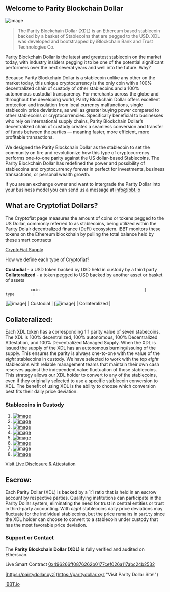 ## Welcome to Parity Blockchain Dollar

![image](https://miro.medium.com/max/400/1*RcgGMGg7cTBOzrfJLx-kdg.png)

> The Parity Blockchain Dollar (XDL) is an Ethereum based stablecoin backed by a basket of Stablecoins that are pegged to the USD. XDL was developed and bootstrapped by iBlockchain Bank and Trust Technologies Co. 

Parity Blockchain Dollar is the latest and greatest stablecoin on the market today, with industry insiders pegging it to be one of the potential significant performers over the next several years and well into the future. Why? 

Because Parity Blockchain Dollar is a stablecoin unlike any other on the market today, this unique cryptocurrency is the only coin with a 100% decentralized chain of custody of other stablecoins and a 100% autonomous custodial transparency. For merchants across the globe and throughout the developing world, Parity Blockchain Dollar offers excellent protection and insulation from local currency malfunctions, single stablecoin price deviations, as well as greater buying power compared to other stablecoins or cryptocurrencies. Specifically beneficial to businesses who rely on international supply chains, Parity Blockchain Dollar’s decentralized chain of custody creates a seamless conversion and transfer of funds between the parties — meaning faster, more efficient, more profitable transactions.

We designed the Parity Blockchain Dollar as the stablecoin to set the community on fire and revolutionize how this type of cryptocurrency performs one-to-one parity against the US dollar-based Stablecoins. The Parity Blockchain Dollar has redefined the power and possibility of stablecoins and cryptocurrency forever in perfect for investments, business transactions, or personal wealth growth.

If you are an exchange owner and want to intergrade the Parity Dollar into your business model you can send us a message at info@ibbt.io

## What are Cryptofiat Dollars?

The Cryptofiat page measures the amount of coins or tokens pegged to the US Dollar, commonly referred to as stablecoins, being utilized within the Parity Dolalr decentralized finance (DeFi) ecosystem. iBBT monitors these tokens on the Ethereum blockchain by pulling the total balance held by these smart contracts

[CryptoFiat Supply](https://etherscan.io/tokenholdings?a=0x496266ff0876262b0177cef026a117abc24b2532)

How we define each type of Cryptofiat?

**Custodial** - a USD token backed by USD held in custody by a third party
**Collateralized** - a token pegged to USD backed by another asset or basket of assets


               coin                                              |      type        |       

[![image](https://etherscan.io/token/images/centre-usdc_28.png)] | Custodial        |
[![image](https://etherscan.io/token/images/MCDDai_32.png)]      | Collateralized   |



## Collateralized: 

Each XDL token has a corresponding 1:1 parity value of seven stabecoins. The XDL is 100% decentralized, 100% autonomous, 100% Decentralized Attestation, and 100% Decentralized Managed Supply.  When the XDL is issued the supply of the XDL has an autonomous burning/issuing of the supply. This ensures the parity is always one-to-one with the value of the _eight_ stablecoins in custody. We have selected to work with the top _eight_ stablecoins with reliable management teams that maintain their own cash reserves against the independent value fluctuation of those stablecoins. This strategy allows our XDL holder to convert to any of the stablecoins, even if they originally selected to use a specific stablecoin conversion to XDL. The benefit of using XDL is the ability to choose which conversion best fits their daily price deviation. 


### Stablecoins in Custody

1. [![image](https://etherscan.io/token/images/centre-usdc_28.png)](https://etherscan.io/address/0xa0b86991c6218b36c1d19d4a2e9eb0ce3606eb48?a=0x496266ff0876262b0177cef026a117abc24b2532 "USD Coin")
2. [![image](https://etherscan.io/token/images/MCDDai_32.png)](https://etherscan.io/address/0x6b175474e89094c44da98b954eedeac495271d0f?a=0x496266ff0876262b0177cef026a117abc24b2532 "Dai Stablecoin")
3. [![image](https://etherscan.io/token/images/paxos_28_2.png)](https://etherscan.io/address/0x8e870d67f660d95d5be530380d0ec0bd388289e1?a=0x496266ff0876262b0177cef026a117abc24b2532 "Paxos Standard")
4. [![image](https://etherscan.io/token/images/binanceusd_32.png)](https://etherscan.io/address/0x4fabb145d64652a948d72533023f6e7a623c7c53?a=0x496266ff0876262b0177cef026a117abc24b2532 "Binance Dollar")
5. [![image](https://etherscan.io/token/images/stableusd_32.png)](https://etherscan.io/address/0xa4bdb11dc0a2bec88d24a3aa1e6bb17201112ebe?a=0x496266ff0876262b0177cef026a117abc24b2532 "Stable USD")
6. [![image](https://etherscan.io/token/images/gemini_28.png)](https://etherscan.io/token/0x056fd409e1d7a124bd7017459dfea2f387b6d5cd?a=0x496266ff0876262b0177cef026a117abc24b2532 "Gemini USD")
7. [![image](https://etherscan.io/token/images/husd_32.png)](https://etherscan.io/address/0xdf574c24545e5ffecb9a659c229253d4111d87e1?a=0x496266ff0876262b0177cef026a117abc24b2532 "HUSD")
8. [![image](https://etherscan.io/token/images/trueusd_32.png)](https://etherscan.io/token/0x0000000000085d4780B73119b644AE5ecd22b376?a=0x496266ff0876262b0177cef026a117abc24b2532 "True USD")

[Visit Live Disclosure & Attestation](https://etherscan.io/tokenholdings?a=0x496266ff0876262b0177cef026a117abc24b2532)

## Escrow: 

Each Parity Dollar (XDL) is backed by a 1:1 ratio that is held in an escrow account by respective parties. Qualifying institutions can participate in the Parity Dollar system, eliminating the need for trust in central entities or trust in third-party accounting. With _eight_ stablecoins daily price deviations may fluctuate for the individual stablecoins, but the price remains in `parity` since the XDL holder can choose to convert to a stablecoin under custody that has the most favorable price deviation.

### Support or Contact

The **Parity Blockchain Dollar (XDL)** is fully verified and audited on Etherscan.

Live Smart Contract [0x496266ff0876262b0177cef026a117abc24b2532](https://etherscan.io/address/0x496266ff0876262b0177cef026a117abc24b2532 "Visit Parity Dollar Contract on Etherscan.io!")

[https://pairtydollar.xyz](https://paritydollar.xyz "Visit Parity Dollar Site!")

[iBBT.io](https://ibbt.io "Visit iBlockchain Bank & Trust Technologies Co.!")


